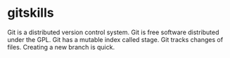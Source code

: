 # gitskills
Git is a distributed version control system.
Git is free software distributed under the GPL.
Git has a mutable index called stage.
Git tracks changes of files.
Creating a new branch is quick.
